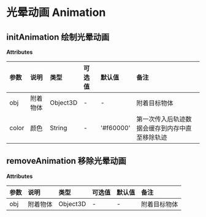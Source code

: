 # 光晕动画 Animation

## initAnimation 绘制光晕动画

**Attributes**

| 参数  | 说明     | 类型     | 可选值 | 默认值    | 备注                                           |
| :---- | :------- | :------- | :----- | :-------- | :--------------------------------------------- |
| obj   | 附着物体 | Object3D | -      | -         | 附着目标物体                                   |
| color | 颜色     | String   | -      | '#f60000' | 第一次传入后轨迹数据会缓存到内存中直至移除轨迹 |

## removeAnimation 移除光晕动画

**Attributes**

| 参数 | 说明     | 类型     | 可选值 | 默认值 | 备注         |
| :--- | :------- | :------- | :----- | :----- | :----------- |
| obj  | 附着物体 | Object3D | -      | -      | 附着目标物体 |
